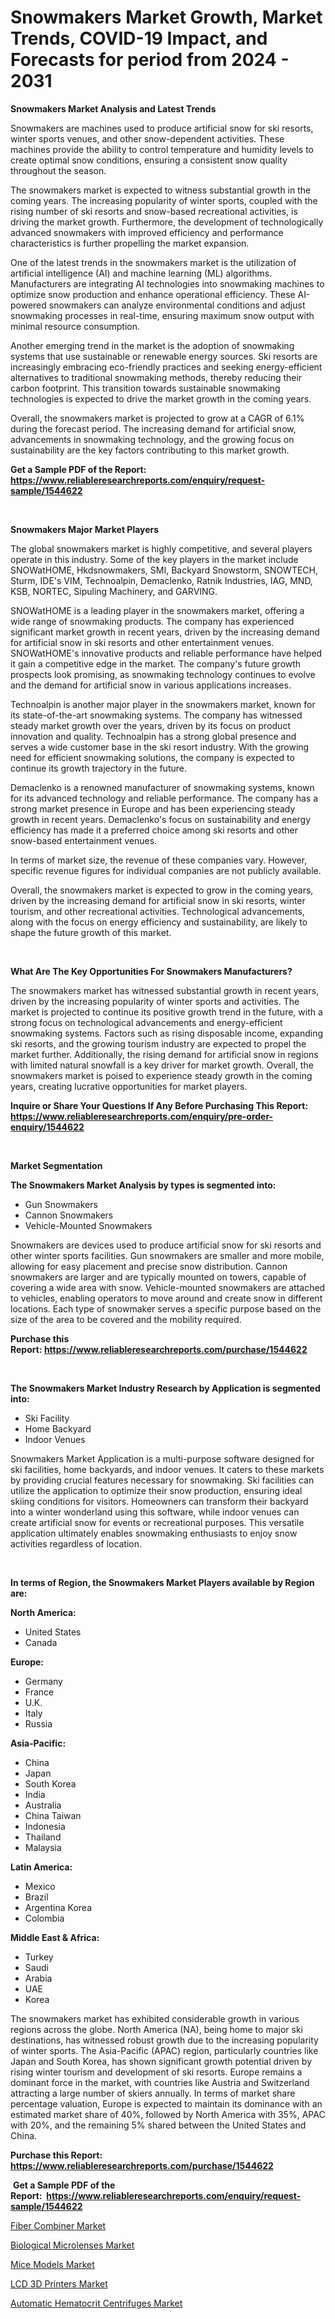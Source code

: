 <p><h1>Snowmakers Market Growth, Market Trends, COVID-19 Impact, and Forecasts for period from 2024 - 2031</h1></p><p><strong>Snowmakers Market Analysis and Latest Trends</strong></p>
<p><p>Snowmakers are machines used to produce artificial snow for ski resorts, winter sports venues, and other snow-dependent activities. These machines provide the ability to control temperature and humidity levels to create optimal snow conditions, ensuring a consistent snow quality throughout the season.</p><p>The snowmakers market is expected to witness substantial growth in the coming years. The increasing popularity of winter sports, coupled with the rising number of ski resorts and snow-based recreational activities, is driving the market growth. Furthermore, the development of technologically advanced snowmakers with improved efficiency and performance characteristics is further propelling the market expansion.</p><p>One of the latest trends in the snowmakers market is the utilization of artificial intelligence (AI) and machine learning (ML) algorithms. Manufacturers are integrating AI technologies into snowmaking machines to optimize snow production and enhance operational efficiency. These AI-powered snowmakers can analyze environmental conditions and adjust snowmaking processes in real-time, ensuring maximum snow output with minimal resource consumption.</p><p>Another emerging trend in the market is the adoption of snowmaking systems that use sustainable or renewable energy sources. Ski resorts are increasingly embracing eco-friendly practices and seeking energy-efficient alternatives to traditional snowmaking methods, thereby reducing their carbon footprint. This transition towards sustainable snowmaking technologies is expected to drive the market growth in the coming years.</p><p>Overall, the snowmakers market is projected to grow at a CAGR of 6.1% during the forecast period. The increasing demand for artificial snow, advancements in snowmaking technology, and the growing focus on sustainability are the key factors contributing to this market growth.</p></p>
<p><strong>Get a Sample PDF of the Report:&nbsp; <a href="https://www.reliableresearchreports.com/enquiry/request-sample/1544622">https://www.reliableresearchreports.com/enquiry/request-sample/1544622</a></strong></p>
<p>&nbsp;</p>
<p><strong>Snowmakers Major Market Players</strong></p>
<p><p>The global snowmakers market is highly competitive, and several players operate in this industry. Some of the key players in the market include SNOWatHOME, Hkdsnowmakers, SMI, Backyard Snowstorm, SNOWTECH, Sturm, IDE's VIM, Technoalpin, Demaclenko, Ratnik Industries, IAG, MND, KSB, NORTEC, Sipuling Machinery, and GARVING.</p><p>SNOWatHOME is a leading player in the snowmakers market, offering a wide range of snowmaking products. The company has experienced significant market growth in recent years, driven by the increasing demand for artificial snow in ski resorts and other entertainment venues. SNOWatHOME's innovative products and reliable performance have helped it gain a competitive edge in the market. The company's future growth prospects look promising, as snowmaking technology continues to evolve and the demand for artificial snow in various applications increases.</p><p>Technoalpin is another major player in the snowmakers market, known for its state-of-the-art snowmaking systems. The company has witnessed steady market growth over the years, driven by its focus on product innovation and quality. Technoalpin has a strong global presence and serves a wide customer base in the ski resort industry. With the growing need for efficient snowmaking solutions, the company is expected to continue its growth trajectory in the future.</p><p>Demaclenko is a renowned manufacturer of snowmaking systems, known for its advanced technology and reliable performance. The company has a strong market presence in Europe and has been experiencing steady growth in recent years. Demaclenko's focus on sustainability and energy efficiency has made it a preferred choice among ski resorts and other snow-based entertainment venues.</p><p>In terms of market size, the revenue of these companies vary. However, specific revenue figures for individual companies are not publicly available.</p><p>Overall, the snowmakers market is expected to grow in the coming years, driven by the increasing demand for artificial snow in ski resorts, winter tourism, and other recreational activities. Technological advancements, along with the focus on energy efficiency and sustainability, are likely to shape the future growth of this market.</p></p>
<p>&nbsp;</p>
<p><strong>What Are The Key Opportunities For Snowmakers Manufacturers?</strong></p>
<p><p>The snowmakers market has witnessed substantial growth in recent years, driven by the increasing popularity of winter sports and activities. The market is projected to continue its positive growth trend in the future, with a strong focus on technological advancements and energy-efficient snowmaking systems. Factors such as rising disposable income, expanding ski resorts, and the growing tourism industry are expected to propel the market further. Additionally, the rising demand for artificial snow in regions with limited natural snowfall is a key driver for market growth. Overall, the snowmakers market is poised to experience steady growth in the coming years, creating lucrative opportunities for market players.</p></p>
<p><strong>Inquire or Share Your Questions If Any Before Purchasing This Report: <a href="https://www.reliableresearchreports.com/enquiry/pre-order-enquiry/1544622">https://www.reliableresearchreports.com/enquiry/pre-order-enquiry/1544622</a></strong></p>
<p>&nbsp;</p>
<p><strong>Market Segmentation</strong></p>
<p><strong>The Snowmakers Market Analysis by types is segmented into:</strong></p>
<p><ul><li>Gun Snowmakers</li><li>Cannon Snowmakers</li><li>Vehicle-Mounted Snowmakers</li></ul></p>
<p><p>Snowmakers are devices used to produce artificial snow for ski resorts and other winter sports facilities. Gun snowmakers are smaller and more mobile, allowing for easy placement and precise snow distribution. Cannon snowmakers are larger and are typically mounted on towers, capable of covering a wide area with snow. Vehicle-mounted snowmakers are attached to vehicles, enabling operators to move around and create snow in different locations. Each type of snowmaker serves a specific purpose based on the size of the area to be covered and the mobility required.</p></p>
<p><strong>Purchase this Report:&nbsp;<a href="https://www.reliableresearchreports.com/purchase/1544622">https://www.reliableresearchreports.com/purchase/1544622</a></strong></p>
<p>&nbsp;</p>
<p><strong>The Snowmakers Market Industry Research by Application is segmented into:</strong></p>
<p><ul><li>Ski Facility</li><li>Home Backyard</li><li>Indoor Venues</li></ul></p>
<p><p>Snowmakers Market Application is a multi-purpose software designed for ski facilities, home backyards, and indoor venues. It caters to these markets by providing crucial features necessary for snowmaking. Ski facilities can utilize the application to optimize their snow production, ensuring ideal skiing conditions for visitors. Homeowners can transform their backyard into a winter wonderland using this software, while indoor venues can create artificial snow for events or recreational purposes. This versatile application ultimately enables snowmaking enthusiasts to enjoy snow activities regardless of location.</p></p>
<p>&nbsp;</p>
<p><strong>In terms of Region, the Snowmakers Market Players available by Region are:</strong></p>
<p>
    <p> <strong> North America: </strong>
        <ul>
            <li>United States</li>
            <li>Canada</li>
        </ul>
        </p> 
    <p> <strong> Europe: </strong>
        <ul>
            <li>Germany</li>
            <li>France</li>
            <li>U.K.</li>
            <li>Italy</li>
            <li>Russia</li>
        </ul>
        </p> 
    <p> <strong> Asia-Pacific: </strong>
        <ul>
            <li>China</li>
            <li>Japan</li>
            <li>South Korea</li>
            <li>India</li>
            <li>Australia</li>
            <li>China Taiwan</li>
            <li>Indonesia</li>
            <li>Thailand</li>
            <li>Malaysia</li>
        </ul>
        </p> 
    <p> <strong> Latin America: </strong>
        <ul>
            <li>Mexico</li>
            <li>Brazil</li>
            <li>Argentina Korea</li>
            <li>Colombia</li>
        </ul>
        </p> 
    <p> <strong> Middle East & Africa: </strong>
        <ul>
            <li>Turkey</li>
            <li>Saudi</li>
            <li>Arabia</li>
            <li>UAE</li>
            <li>Korea</li>
        </ul>
    </p>
    </p>
<p><p>The snowmakers market has exhibited considerable growth in various regions across the globe. North America (NA), being home to major ski destinations, has witnessed robust growth due to the increasing popularity of winter sports. The Asia-Pacific (APAC) region, particularly countries like Japan and South Korea, has shown significant growth potential driven by rising winter tourism and development of ski resorts. Europe remains a dominant force in the market, with countries like Austria and Switzerland attracting a large number of skiers annually. In terms of market share percentage valuation, Europe is expected to maintain its dominance with an estimated market share of 40%, followed by North America with 35%, APAC with 20%, and the remaining 5% shared between the United States and China.</p></p>
<p><strong>Purchase this Report: <a href="https://www.reliableresearchreports.com/purchase/1544622">https://www.reliableresearchreports.com/purchase/1544622</a></strong></p>
<p>&nbsp;<strong>Get a Sample PDF of the Report:&nbsp;&nbsp;<a href="https://www.reliableresearchreports.com/enquiry/request-sample/1544622">https://www.reliableresearchreports.com/enquiry/request-sample/1544622</a></strong></p>
<p><strong></strong></p>
<p><p><a href="https://github.com/jsmusil/Market-Research-Report-List-1/blob/main/fiber-combiner-market.md">Fiber Combiner Market</a></p><p><a href="https://medium.com/@karleeprice2004/biological-microlenses-market-size-reveals-the-best-marketing-channels-in-global-industry-f60ab9d2f981">Biological Microlenses Market</a></p><p><a href="https://medium.com/@karleeprice2004/mice-models-market-trends-and-market-analysis-forecasted-for-period-2023-2030-545b885c0fb1">Mice Models Market</a></p><p><a href="https://github.com/johnbach50/Market-Research-Report-List-1/blob/main/lcd-3d-printers-market.md">LCD 3D Printers Market</a></p><p><a href="https://medium.com/@karleeprice2004/automatic-hematocrit-centrifuges-market-outlook-industry-overview-and-forecast-2023-to-2030-880e3e5843ef">Automatic Hematocrit Centrifuges Market</a></p></p>
